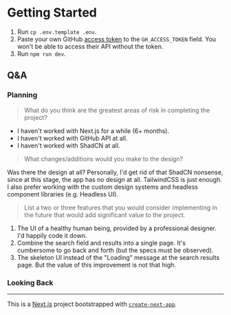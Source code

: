 # Getting Started

1. Run `cp .env.template .env`.
2. Paste your own GitHub [access token](https://docs.github.com/en/authentication/keeping-your-account-and-data-secure/managing-your-personal-access-tokens#creating-a-fine-grained-personal-access-token
   ) to the `GH_ACCESS_TOKEN` field. You won't be able to access their API without the token.
3. Run `npm run dev`.

## Q&A

### Planning

> What do you think are the greatest areas of risk in completing the project?
 
* I haven't worked with Next.js for a while (6+ months).
* I haven't worked with GitHub API at all.
* I haven't worked with ShadCN at all.

> What changes/additions would you make to the design?

Was there the design at all? Personally, I'd get rid of that ShadCN nonsense, since at this stage, the app has no design at all. TailwindCSS is just enough. I also prefer working with the custom design systems and headless component libraries (e.g. Headless UI).

> List a two or three features that you would consider implementing in the future that would add significant value to the project.

1. The UI of a healthy human being, provided by a professional designer. I'd happily code it down.
2. Combine the search field and results into a single page. It's cumbersome to go back and forth (but the specs must be observed).
3. The skeleton UI instead of the "Loading" message at the search results page. But the value of this improvement is not that high.

### Looking Back

---
This is a [Next.js](https://nextjs.org/) project bootstrapped with [`create-next-app`](https://github.com/vercel/next.js/tree/canary/packages/create-next-app).
